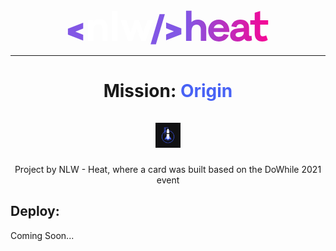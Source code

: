 <div style="text-align: center;"><svg width="322" height="55" viewBox="0 0 322 55" fill="none" xmlns="http://www.w3.org/2000/svg" class="styles_logo__w7Ckz"><path fill-rule="evenodd" clip-rule="evenodd" d="M25.28 29.1477V19.8794L0.928648 29.4015H0.869629V38.8941H0.928648L25.28 48.4163V39.1834L12.7885 34.1655L25.28 29.1477Z" fill="#8257E5"></path><path fill-rule="evenodd" clip-rule="evenodd" d="M157.946 47.9325V38.6642L170.414 33.6758L157.946 28.6875V19.4192L182.274 28.9413H182.327V38.4635H182.274L157.946 47.9325ZM147.509 6.34326L133.193 54.5856H141.682L155.974 6.34326H147.509Z" fill="#8257E5"></path><path fill-rule="evenodd" clip-rule="evenodd" d="M61.0542 18.1323C63.485 20.9748 64.7504 24.6317 64.5962 28.3687V48.9065H56.0954V30.2342C56.198 28.1727 55.5709 26.1411 54.3244 24.4961C53.7525 23.7959 53.0274 23.2365 52.2051 22.8609C51.3869 22.4898 50.4936 22.314 49.5958 22.3473C44.2828 22.3473 41.6262 26.2199 41.6262 33.9651V48.9065H33.1372V15.1747H41.6322V18.2149C42.9484 16.8531 44.5404 15.7883 46.3017 15.092C48.0322 14.4025 49.8895 14.0886 51.7505 14.1711C53.4888 14.0898 55.2228 14.4048 56.8215 15.092C58.4319 15.7941 59.8747 16.8304 61.0542 18.1323Z" fill="white"></path><path fill-rule="evenodd" clip-rule="evenodd" d="M71.2317 1.1543V49.3907H79.7266V1.1543H71.2317Z" fill="white"></path><path fill-rule="evenodd" clip-rule="evenodd" d="M125.2 49.3909H118.116L111.144 29.5202L104.131 49.3909H97.047L85.1694 15.606H94.2429L100.943 35.825L107.838 15.606H114.48L121.381 35.884L128.075 15.606H137.119L125.2 49.3909Z" fill="white"></path><path d="M222.21 28.8113V48.8828H213.485V30.659C213.485 26.0367 210.84 22.9256 206.808 22.9256C201.855 22.9256 198.614 26.2315 198.614 34.2955V48.9064H189.889V0.837891H198.614V18.8936C201.194 16.3198 204.63 14.9325 208.992 14.9325C216.921 14.9325 222.21 20.6174 222.21 28.8113Z" fill="url(#nlwheat0_linear)"></path><path d="M259.094 34.7619H233.975C234.831 39.52 238.208 42.4363 242.24 42.4363C244.814 42.4363 248.055 42.1057 250.434 38.0737L258.232 39.7208C255.328 46.5982 249.442 49.9041 242.24 49.9041C232.919 49.9041 225.315 42.82 225.315 32.4537C225.315 22.0874 232.919 14.9384 242.37 14.9384C251.16 14.9384 258.764 21.745 259.094 31.7925V34.7619ZM234.241 28.6106H250.18C249.059 24.3838 245.883 22.5301 242.382 22.5301C239.064 22.5301 235.298 24.5136 234.241 28.6106Z" fill="url(#nlwheat1_linear)"></path><path d="M295.329 47.9146C293.741 48.825 291.941 49.3033 290.111 49.3019C286.87 49.3019 284.491 48.1803 283.233 45.3998C280.919 47.9796 277.33 49.8982 272.129 49.8982C265.122 49.8982 260.428 45.8012 260.428 39.6499C260.428 33.4986 264.992 29.7381 273.256 29.0769L282.342 28.3508V28.0202C282.342 24.7143 280.293 22.2645 276.438 22.2645C273.268 22.2645 271.084 23.9882 270.423 27.2882L262.359 25.6412C263.746 18.9645 269.101 14.9325 276.769 14.9325C284.833 14.9325 290.654 19.36 290.654 27.3591V39.1245C290.654 40.5118 291.179 41.2379 291.976 41.2379C292.372 41.2379 293.033 41.173 294.615 41.0372L295.329 47.9146ZM282.342 35.5529V34.2955L273.947 35.2223C270.576 35.6179 269.118 37.2059 269.118 39.3193C269.118 41.6334 271.037 42.9558 273.947 42.9558C278.8 42.9558 282.342 39.7738 282.342 35.5529Z" fill="url(#nlwheat2_linear)"></path><path d="M308.464 36.7454C308.464 39.9805 309.987 41.7692 312.632 41.7692C314.554 41.6484 316.427 41.1063 318.116 40.1812L320.631 47.4483C317.189 49.3019 314.81 49.8982 312.036 49.8982C304.172 49.8982 299.739 45.3998 299.739 37.4066V23.0614H292.655V15.9243H299.739V3.95814L308.464 1.31343V15.9243H321.221V23.0614H308.464V36.7454Z" fill="url(#nlwheat3_linear)"></path><defs><linearGradient id="nlwheat0_linear" x1="331.081" y1="22.9642" x2="189.89" y2="23.3486" gradientUnits="userSpaceOnUse"><stop stop-color="#FF008E"></stop><stop offset="1" stop-color="#8257E5"></stop></linearGradient><linearGradient id="nlwheat1_linear" x1="331.081" y1="22.9642" x2="189.89" y2="23.3486" gradientUnits="userSpaceOnUse"><stop stop-color="#FF008E"></stop><stop offset="1" stop-color="#8257E5"></stop></linearGradient><linearGradient id="nlwheat2_linear" x1="331.081" y1="22.9642" x2="189.89" y2="23.3486" gradientUnits="userSpaceOnUse"><stop stop-color="#FF008E"></stop><stop offset="1" stop-color="#8257E5"></stop></linearGradient><linearGradient id="nlwheat3_linear" x1="331.081" y1="22.9642" x2="189.89" y2="23.3486" gradientUnits="userSpaceOnUse"><stop stop-color="#FF008E"></stop><stop offset="1" stop-color="#8257E5"></stop></linearGradient></defs></svg></div>
<hr>

<h1>Mission: <span style="color: #4862f5; font-weight: bold;">Origin</span><br><br>
<img width="40px" height="40px" src="images/origin.png"></h1>

<p style="text-align: center;">Project by NLW - Heat, where a card was built based on the DoWhile 2021 event</p>

<h2>Deploy:</h2>
<p>Coming Soon...</p>

<style>
  h1 {
    text-align: center;
  }
</style>
